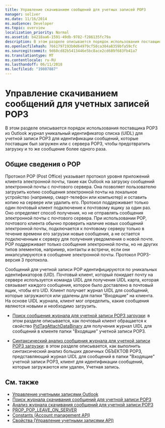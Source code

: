 ```yaml
---
title: Управление скачиванием сообщений для учетных записей POP3
manager: soliver
ms.date: 11/16/2014
ms.audience: Developer
ms.topic: overview
localization_priority: Normal
ms.assetid: b4218aa6-1591-49db-9782-f286135fc79a
description: В этом разделе описывается порядок использования поставщика POP3 из Outlook журнал уникальный идентификатор списка (UIDL) для учетной записи POP3 для идентификации сообщений, которые поставщик был загружен или с сервера POP3, чтобы предотвратить загрузку и то же сообщение более одного раза.
ms.openlocfilehash: 7661797193b0d64979cf58ca384a8359bfa59cfc
ms.sourcegitcommit: 9d60cd82b5413446e5bc8ace2cd689f683fb41a7
ms.translationtype: MT
ms.contentlocale: ru-RU
ms.lasthandoff: 06/11/2018
ms.locfileid: "19807887"
---
```

# <a name="managing-message-downloads-for-pop3-accounts"></a>Управление скачиванием сообщений для учетных записей POP3

В этом разделе описывается порядок использования поставщика POP3 из Outlook журнал уникальный идентификатор списка (UIDL) для учетной записи POP3 для идентификации сообщений, которые поставщик был загружен или с сервера POP3, чтобы предотвратить загрузку и то же сообщение более одного раза.
  
## <a name="introduction-to-pop"></a>Общие сведения о POP

Протокол POP (Post Office) указывает протокол уровня приложений клиента электронной почты, такие как Outlook на загрузку сообщений электронной почты с почтового сервера. Она позволяет пользователю загрузить копию сообщения электронной почты на локальное устройство (например, смарт-телефон или компьютер) и оставить копию на сервере или удалить его. Протокол поддерживает только один почтовый клиент подключение к почтовому ящику за один раз. Оно определяет способ получения, но не отправлять сообщения электронной почты с почтового сервера. При использовании POP, почтового клиента обычно проверить наличие новых сообщений электронной почты, подключается к почтовому серверу только в течение времени его загрузки новые сообщения, а не остается подключенным к серверу для получения уведомления о новой почте. POP поддерживает только сообщения электронной почты, но не других типов элементов, например, контакты и встречи, если они инкапсулируются в сообщение электронной почты. Протокол POP3-версия 3 протокола.
  
Сообщений для учетной записи POP идентифицируются по уникальных идентификаторов (UID). Почтовый клиент, который покидает почту на сервере используется команда UIDL для получения UIDL карта, которая связывает каждого сообщения, которое было доставлено в почтовый ящик, чтобы его UID. Клиент получает журнал UIDL для сообщений, которые загружаются или удалены для папки "Входящие" на клиента. На основе UIDL журнала, клиент мог определить, какие сообщения являются новыми и необходимо загрузить.

- [Поиск сообщения журнала для учетной записи POP3 загрузки](locating-the-message-download-history-for-a-pop3-account.md): в этом разделе описывается, как почтовый клиент обращается к свойство [PidTagAttachDataBinary](http://msdn.microsoft.com/library/3b0a8b28-863e-4b96-a4c0-fdb8f40555b9%28Office.15%29.aspx) для получения журнал UIDL для сообщений в клиенте папки "Входящие" учетной записи POP3. 
    
- [Синтаксический анализ сообщения журнала для учетной записи POP3 загрузки](parsing-the-message-download-history-for-a-pop3-account.md): в этом разделе описывается, как выполнить синтаксический анализ больших двоичных ОБЪЕКТОВ POP3, представляющий журнал UIDL для сообщений в папки "Входящие" учетной записи POP3, клиент для идентификации сообщений, которые загружаются или удален, Учетная запись.
    
## <a name="see-also"></a>См. также

- [Управление учетными записями Outlook](outlook-account-management.md)    
- [Поиск журнала скачивания сообщений для учетной записи POP3](locating-the-message-download-history-for-a-pop3-account.md) 
- [Анализ журнала скачивания сообщений для учетной записи POP3](parsing-the-message-download-history-for-a-pop3-account.md)   
- [PROP_POP_LEAVE_ON_SERVER](prop_pop_leave_on_server.md)  
- [Constants (Account management API)](constants-account-management-api.md)    
- [Свойства (Управление учетными записями API)](properties-account-management-api.md)
    

